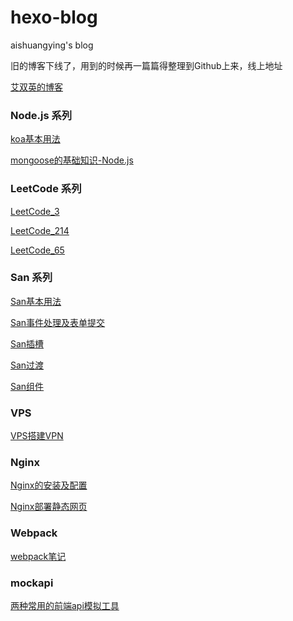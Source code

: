 # hexo-blog

aishuangying's blog

旧的博客下线了，用到的时候再一篇篇得整理到Github上来，线上地址

[艾双英的博客](http://blog.aishuangying.com)

### Node.js 系列
[koa基本用法](./source/_posts/koa1.md)

[mongoose的基础知识-Node.js](./source/_posts/node_mongoose_1.md)


### LeetCode 系列
[LeetCode_3](./source/_posts/LeetCode_3.md)

[LeetCode_214](./source/_posts/LeetCode_214.md)

[LeetCode_65](./source/_posts/LeetCode_65.md)

### San 系列
[San基本用法](./source/_posts/san1.md)

[San事件处理及表单提交](./source/_posts/san2.md)

[San插槽](./source/_posts/san3.md)

[San过渡](./source/_posts/san4.md)

[San组件](./source/_posts/san5.md)

### VPS
[VPS搭建VPN](./source/_posts/VPS.md)

### Nginx
[Nginx的安装及配置](./source/_posts/nginx.md)

[Nginx部署静态网页](./source/_posts/nginx_static.md)

### Webpack
[webpack笔记](./source/_posts/webpack.md)

### mockapi
[两种常用的前端api模拟工具](./source/_posts/mockapi.md)